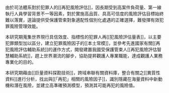 由於司法體系對於犯罪人的[[再犯風險評估]]，因長期受到高案件負荷量、第一線執行人員學習背景不一等因素，對於實施高品質、具高可信度的風險評估目標始終難以落實，遑論提供受保護管束對象適配性個別化處遇的正確選擇，難發揮有效犯罪風險管理效能。

本研究期蒐集世界現行具信效度、指標性的犯罪人再[[犯風險評估量表]]，以主要犯罪類型加以區分，建立犯罪風險因子的[[本土常模]]，並參考先進國家有關[[再犯風險評估輔助系統]]的運作方式，開發建置我國受保護管束人[[再犯風險評估智慧輔助系統]]，趕上世界潮流的腳步，協助提昇觀護人專業職能，達成觀護人業務專業化的目的。

本研究期藉由[[巨量資料探勘技術]]，跨域串聯有關資料庫，整合有關之[[異質性資料]]進行分析，找出與[[「再犯」相關的風險因子]]，識別隱藏在海量資料中新動機和潛在風險，並建立高準確預測模型，預測其可能再犯的風險值。